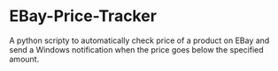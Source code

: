 # EBay-Price-Tracker
A python scripty to automatically check price of a product on EBay and send a Windows notification when the price goes below the specified amount.
